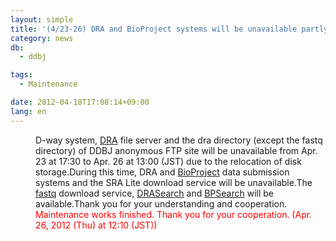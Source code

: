 ```yaml
---
layout: simple
title: '(4/23-26) DRA and BioProject systems will be unavailable partly  '
category: news
db:
  - ddbj

tags:
  - Maintenance

date: 2012-04-18T17:08:14+09:00
lang: en
---
```


<dl>
    <dd>D-way system, <a href="/dra/index-e.html" target="_blank">DRA</a> file server and the dra directory (except the fastq directory) of DDBJ anonymous FTP site will be unavailable from Apr. 23 at 17:30 to Apr. 26 at 13:00 (JST) due to the relocation of disk storage.During this time, DRA and <a href="/bioproject/index.html" target="_blank">BioProject</a> data submission systems and the SRA Lite download service will be unavailable.The <a href="https://ddbj.nig.ac.jp/public/ddbj_database/dra/fastq/" target="_blank">fastq</a> download service, <a href="http://ddbj.nig.ac.jp/DRASearch/" target="_blank">DRASearch</a> and <a href="http://ddbj.nig.ac.jp/BPSearch/" target="_blank">BPSearch</a> will be available.Thank you for your understanding and cooperation.</dd>
    <dd>
        <font color="#ff0000">Maintenance works finished. Thank you for your cooperation. (Apr. 26, 2012 (Thu) at 12:10 (JST))</font>
    </dd>
</dl>
